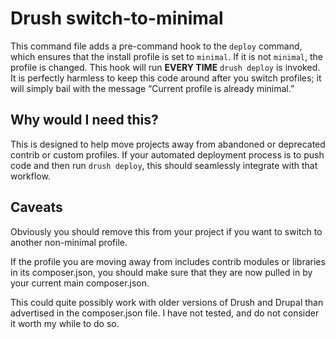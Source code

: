 # Drush switch-to-minimal

This command file adds a pre-command hook to the `deploy` command, which
ensures that the install profile is set to `minimal`. If it is not
`minimal`, the profile is changed. This hook will run **EVERY TIME**
`drush deploy` is invoked. It is perfectly harmless to keep this code
around after you switch profiles; it will simply bail with the message
“Current profile is already minimal.”

## Why would I need this?

This is designed to help move projects away from abandoned or deprecated
contrib or custom profiles. If your automated deployment process is to
push code and then run `drush deploy`, this should seamlessly integrate
with that workflow.

## Caveats

Obviously you should remove this from your project if you want to switch
to another non-minimal profile.

If the profile you are moving away from includes contrib modules or libraries
in its composer.json, you should make sure that they are now pulled in by
your current main composer.json.

This could quite possibly work with older versions of Drush and Drupal than
advertised in the composer.json file. I have not tested, and do not
consider it worth my while to do so.
